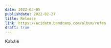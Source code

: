 ```yaml
---
date: 2022-03-05
publishdate: 2022-02-27
title: Release
link: https://acidatm.bandcamp.com/album/rufen
draft: true
---
```

Kabale

